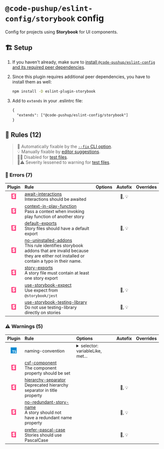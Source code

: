 # `@code-pushup/eslint-config/storybook` config

Config for projects using **Storybook** for UI components.

## 🏗️ Setup

1. If you haven't already, make sure to [install `@code-pushup/eslint-config` and its required peer dependencies](../README.md#🏗️-setup).
2. Since this plugin requires additional peer dependencies, you have to install them as well:

   ```sh
   npm install -D eslint-plugin-storybook
   ```

3. Add to `extends` in your .eslintrc file:

   ```jsonc
   {
     "extends": ["@code-pushup/eslint-config/storybook"]
   }
   ```

## 📏 Rules (12)

> 🔧 Automatically fixable by the [`--fix` CLI option](https://eslint.org/docs/user-guide/command-line-interface#--fix).<br>💡 Manually fixable by [editor suggestions](https://eslint.org/docs/developer-guide/working-with-rules#providing-suggestions).<br>🧪🚫 Disabled for [test files](../README.md#🧪-test-overrides).<br>🧪⚠️ Severity lessened to warning for [test files](../README.md#🧪-test-overrides).

### 🚨 Errors (7)

|                                                    Plugin                                                     | Rule                                                                                                                                                                                                                                                             | Options | Autofix | Overrides |
| :-----------------------------------------------------------------------------------------------------------: | :--------------------------------------------------------------------------------------------------------------------------------------------------------------------------------------------------------------------------------------------------------------- | :------ | :-----: | :-------: |
| [![storybook](./icons/material/storybook.png)](https://github.com/storybookjs/eslint-plugin-storybook#readme) | [await-interactions](https://github.com/storybookjs/eslint-plugin-storybook/blob/main/docs/rules/await-interactions.md)<br />Interactions should be awaited                                                                                                      |         | 🔧, 💡  |           |
| [![storybook](./icons/material/storybook.png)](https://github.com/storybookjs/eslint-plugin-storybook#readme) | [context-in-play-function](https://github.com/storybookjs/eslint-plugin-storybook/blob/main/docs/rules/context-in-play-function.md)<br />Pass a context when invoking play function of another story                                                             |         |         |           |
| [![storybook](./icons/material/storybook.png)](https://github.com/storybookjs/eslint-plugin-storybook#readme) | [default-exports](https://github.com/storybookjs/eslint-plugin-storybook/blob/main/docs/rules/default-exports.md)<br />Story files should have a default export                                                                                                  |         | 🔧, 💡  |           |
| [![storybook](./icons/material/storybook.png)](https://github.com/storybookjs/eslint-plugin-storybook#readme) | [no-uninstalled-addons](https://github.com/storybookjs/eslint-plugin-storybook/blob/main/docs/rules/no-uninstalled-addons.md)<br />This rule identifies storybook addons that are invalid because they are either not installed or contain a typo in their name. |         |         |           |
| [![storybook](./icons/material/storybook.png)](https://github.com/storybookjs/eslint-plugin-storybook#readme) | [story-exports](https://github.com/storybookjs/eslint-plugin-storybook/blob/main/docs/rules/story-exports.md)<br />A story file must contain at least one story export                                                                                           |         |         |           |
| [![storybook](./icons/material/storybook.png)](https://github.com/storybookjs/eslint-plugin-storybook#readme) | [use-storybook-expect](https://github.com/storybookjs/eslint-plugin-storybook/blob/main/docs/rules/use-storybook-expect.md)<br />Use expect from `@storybook/jest`                                                                                               |         | 🔧, 💡  |           |
| [![storybook](./icons/material/storybook.png)](https://github.com/storybookjs/eslint-plugin-storybook#readme) | [use-storybook-testing-library](https://github.com/storybookjs/eslint-plugin-storybook/blob/main/docs/rules/use-storybook-testing-library.md)<br />Do not use testing-library directly on stories                                                                |         | 🔧, 💡  |           |

### ⚠️ Warnings (5)

|                                                    Plugin                                                     | Rule                                                                                                                                                                                     | Options                                                                                                                                                                                                                                                                                                                                                                                                                                                                                                                                                                                                                                                                                                                                                                                                                                                                                                                                                                                                                                                                                                                                                                                                                                                                                          | Autofix | Overrides |
| :-----------------------------------------------------------------------------------------------------------: | :--------------------------------------------------------------------------------------------------------------------------------------------------------------------------------------- | :----------------------------------------------------------------------------------------------------------------------------------------------------------------------------------------------------------------------------------------------------------------------------------------------------------------------------------------------------------------------------------------------------------------------------------------------------------------------------------------------------------------------------------------------------------------------------------------------------------------------------------------------------------------------------------------------------------------------------------------------------------------------------------------------------------------------------------------------------------------------------------------------------------------------------------------------------------------------------------------------------------------------------------------------------------------------------------------------------------------------------------------------------------------------------------------------------------------------------------------------------------------------------------------------- | :-----: | :-------: |
|            [![@typescript-eslint](./icons/material/typescript.png)](https://typescript-eslint.io/)            | naming-convention<br />                                                                                                                                                                  | <details><summary>selector: variableLike, met...</summary><pre lang="json"><code>[&#13;  {&#13;    "selector": [&#13;      "variableLike",&#13;      "method",&#13;      "typeProperty",&#13;      "parameterProperty",&#13;      "classProperty"&#13;    ],&#13;    "format": [&#13;      "camelCase"&#13;    ]&#13;  },&#13;  {&#13;    "selector": "variable",&#13;    "format": [&#13;      "camelCase",&#13;      "UPPER_CASE",&#13;      "PascalCase"&#13;    ]&#13;  },&#13;  {&#13;    "selector": "typeLike",&#13;    "format": [&#13;      "PascalCase"&#13;    ]&#13;  },&#13;  {&#13;    "selector": "enumMember",&#13;    "format": [&#13;      "PascalCase"&#13;    ]&#13;  },&#13;  {&#13;    "selector": "parameter",&#13;    "modifiers": [&#13;      "unused"&#13;    ],&#13;    "format": null,&#13;    "custom": {&#13;      "regex": "^(_+\|[a-z][a-zA-Z0-9]\*)$",&#13;      "match": true&#13;    }&#13;  },&#13;  {&#13;    "selector": "objectLiteralProperty",&#13;    "modifiers": [&#13;      "requiresQuotes"&#13;    ],&#13;    "format": null&#13;  },&#13;  {&#13;    "selector": [&#13;      "variable",&#13;      "parameter"&#13;    ],&#13;    "modifiers": [&#13;      "destructured"&#13;    ],&#13;    "format": null&#13;  }&#13;]</code></pre></details> |         |           |
| [![storybook](./icons/material/storybook.png)](https://github.com/storybookjs/eslint-plugin-storybook#readme) | [csf-component](https://github.com/storybookjs/eslint-plugin-storybook/blob/main/docs/rules/csf-component.md)<br />The component property should be set                                  |                                                                                                                                                                                                                                                                                                                                                                                                                                                                                                                                                                                                                                                                                                                                                                                                                                                                                                                                                                                                                                                                                                                                                                                                                                                                                                  |         |           |
| [![storybook](./icons/material/storybook.png)](https://github.com/storybookjs/eslint-plugin-storybook#readme) | [hierarchy-separator](https://github.com/storybookjs/eslint-plugin-storybook/blob/main/docs/rules/hierarchy-separator.md)<br />Deprecated hierarchy separator in title property          |                                                                                                                                                                                                                                                                                                                                                                                                                                                                                                                                                                                                                                                                                                                                                                                                                                                                                                                                                                                                                                                                                                                                                                                                                                                                                                  | 🔧, 💡  |           |
| [![storybook](./icons/material/storybook.png)](https://github.com/storybookjs/eslint-plugin-storybook#readme) | [no-redundant-story-name](https://github.com/storybookjs/eslint-plugin-storybook/blob/main/docs/rules/no-redundant-story-name.md)<br />A story should not have a redundant name property |                                                                                                                                                                                                                                                                                                                                                                                                                                                                                                                                                                                                                                                                                                                                                                                                                                                                                                                                                                                                                                                                                                                                                                                                                                                                                                  | 🔧, 💡  |           |
| [![storybook](./icons/material/storybook.png)](https://github.com/storybookjs/eslint-plugin-storybook#readme) | [prefer-pascal-case](https://github.com/storybookjs/eslint-plugin-storybook/blob/main/docs/rules/prefer-pascal-case.md)<br />Stories should use PascalCase                               |                                                                                                                                                                                                                                                                                                                                                                                                                                                                                                                                                                                                                                                                                                                                                                                                                                                                                                                                                                                                                                                                                                                                                                                                                                                                                                  | 🔧, 💡  |           |
